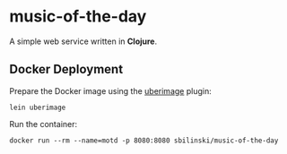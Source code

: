 # music-of-the-day

A simple web service written in **Clojure**.

## Docker Deployment

Prepare the Docker image using the [uberimage](lein-uberimage) plugin:

    lein uberimage

Run the container:

    docker run --rm --name=motd -p 8080:8080 sbilinski/music-of-the-day
